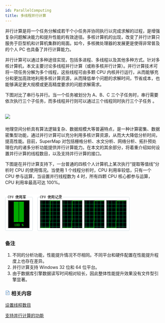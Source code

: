 ```yaml
---
id: ParallelComputing
title: 多线程并行计算
---
```

并行计算是将一个任务分解成若干个小任务并协同执行以完成求解的过程，是增强复杂问题解决能力和提升性能的有效途径。多核计算机的出现，改变了并行计算只服务于巨型机和计算机集群的局面。如今，多核微处理器的发展更是使得非常普及的个人
PC 也具备了并行计算能力。

并行计算可以通过多种途径实现，包括多进程、多线程以及其他多种方式。针对多核计算机，本文主要讨论多线程并行计算（或称多核并行计算）。并行计算技术可将一项任务分解为多个线程，这些线程可由多颗
CPU 内核并行运行，从而能够充分和更加高效地利用多核计算资源，从而降低单个问题的求解时间，节省成本，也能够满足更大规模或更高精度要求的问题求解需求。

下图对比了串行与并行。当一个任务被划分为 A、B、C 三个子任务时，串行需要依次执行三个子任务，而多线程并行则可以通过三个线程同时执行三个子任务 。

![](../../StartMenu/img/ParallelComputing_1.png)  
---  
  
地理空间分析具有算法逻辑复杂、数据规模大等普遍特点，是一种计算密集、数据密集型功能，通过并行计算可以充分利用多核计算资源，从而大大降低分析时间，提高性能。目前，SuperMap
对包括栅格分析、水文分析、网络分析、拓扑预处理在内的诸多分析功能提供并行计算能力。在本文的其余部分，将着重介绍如何设置并行计算的线程数目，以及支持并行计算的接口。

下图是在并行计算支持下，一台普通的四核个人计算机上某次执行“提取等值线”分析时 CPU 的使用情况。当使用 1 个线程分析时，CPU 利用率较低，只有一个
CPU 参与运算，当设置并行线程数为 4 时，所有四颗 CPU 核心都参与运算，CPU 利用率最高可达 100%。

![](img/ParallelComputing_2.png)  
---  
  
###  备注

  1. 不同的分析功能，性能提升情况不尽相同。不同平台和硬件配置在性能提升程度上也存在差异。
  2. 并行计算支持 Windows 32 位和 64 位平台。
  3. 由于数据库引擎数据读写时间相对较长，因此整体性能提升效果没有文件型引擎显著。

### ![](../../img/read.gif) 相关内容

  [设置线程数目](OMPNumThreads)

  [支持并行计算的功能](ParallelFunction)


